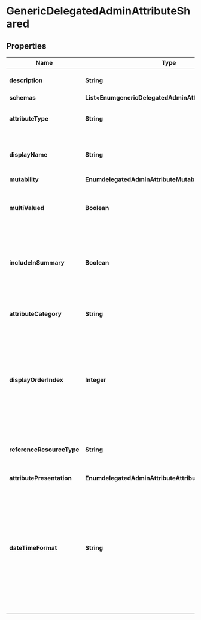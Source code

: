 

# GenericDelegatedAdminAttributeShared


## Properties

| Name | Type | Description | Notes |
|------------ | ------------- | ------------- | -------------|
|**description** | **String** | A description for this Delegated Admin Attribute |  [optional] |
|**schemas** | **List&lt;EnumgenericDelegatedAdminAttributeSchemaUrn&gt;** |  |  |
|**attributeType** | **String** | Specifies the name or OID of the LDAP attribute type. |  |
|**displayName** | **String** | A human readable display name for this Delegated Admin Attribute. |  |
|**mutability** | **EnumdelegatedAdminAttributeMutabilityProp** |  |  [optional] |
|**multiValued** | **Boolean** | Indicates whether this Delegated Admin Attribute may have multiple values. |  [optional] |
|**includeInSummary** | **Boolean** | Indicates whether this Delegated Admin Attribute is to be included in the summary display for a resource. |  [optional] |
|**attributeCategory** | **String** | Specifies which attribute category this attribute belongs to. |  [optional] |
|**displayOrderIndex** | **Integer** | This property determines a display order for attributes within a given attribute category. Attributes are ordered within their category based on this index from least to greatest. |  [optional] |
|**referenceResourceType** | **String** | For LDAP attributes with DN syntax, specifies what kind of resource is referenced. |  [optional] |
|**attributePresentation** | **EnumdelegatedAdminAttributeAttributePresentationProp** |  |  [optional] |
|**dateTimeFormat** | **String** | Specifies the format string that is used to present a date and/or time value to the user of the app. This property only applies to LDAP attribute types whose LDAP syntax is GeneralizedTime and is ignored if the attribute type has any other syntax. |  [optional] |



